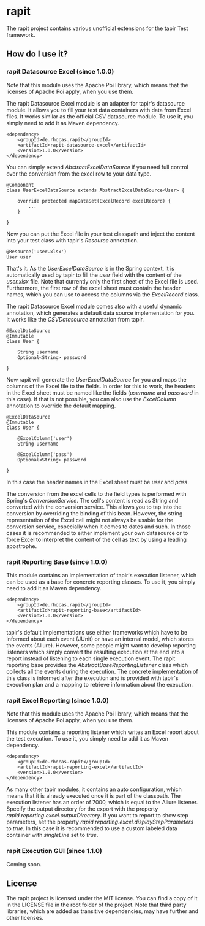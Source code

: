# rapit
The rapit project contains various unofficial extensions for the tapir Test framework.

## How do I use it?

### rapit Datasource Excel (since 1.0.0)

Note that this module uses the Apache Poi library, which means that the licenses of Apache Poi apply, when you use them.

The rapit Datasource Excel module is an adapter for tapir's datasource module. It allows you to fill your test data containers with data from Excel files. It works similar as the official CSV datasource module. To use it, you simply need to add it as Maven dependency. 

	<dependency>
		<groupId>de.rhocas.rapit</groupId>
		<artifactId>rapit-datasource-excel</artifactId>
		<version>1.0.0</version>
	</dependency>

You can simply extend _AbstractExcelDataSource_ if you need full control over the conversion from the excel row to your data type.

	@Component
	class UserExcelDataSource extends AbstractExcelDataSource<User> {

		override protected mapDataSet(ExcelRecord excelRecord) {
			...
		}

	}

Now you can put the Excel file in your test classpath and inject the content into your test class with tapir's _Resource_ annotation.

	@Resource('user.xlsx')
	User user

That's it. As the _UserExcelDataSource_ is in the Spring context, it is automatically used by tapir to fill the _user_ field with the content of the _user.xlsx_ file. Note that currently only the first sheet of the Excel file is used. Furthermore, the first row of the excel sheet must contain the header names, which you can use to access the columns via the _ExcelRecord_ class.

The rapit Datasource Excel module comes also with a useful dynamic annotation, which generates a default data source implementation for you. It works like the _CSVDatasource_ annotation from tapir.

	@ExcelDataSource
	@Immutable
	class User {
			
		String username
		Optional<String> password
			
	}

Now rapit will generate the _UserExcelDataSource_ for you and maps the columns of the Excel file to the fields. In order for this to work, the headers in the Excel sheet must be named like the fields (_username_ and _password_ in this case). If that is not possible, you can also use the _ExcelColumn_ annotation to override the default mapping.

	@ExcelDataSource
	@Immutable
	class User {
			
		@ExcelColumn('user')
		String username
		
		@ExcelColumn('pass')
		Optional<String> password
			
	}

In this case the header names in the Excel sheet must be _user_ and _pass_.

The conversion from the excel cells to the field types is performed with Spring's _ConversionService_. The cell's content is read as String and converted with the conversion service. This allows you to tap into the conversion by overriding the binding of this bean. However, the string representation of the Excel cell might not always be usable for the conversion service, especially when it comes to dates and such. In those cases it is recommended to either implement your own datasource or to force Excel to interpret the content of the cell as text by using a leading apostrophe. 

### rapit Reporting Base (since 1.0.0)

This module contains an implementation of tapir's execution listener, which can be used as a base for concrete reporting classes. To use it, you simply need to add it as Maven dependency. 

	<dependency>
		<groupId>de.rhocas.rapit</groupId>
		<artifactId>rapit-reporting-base</artifactId>
		<version>1.0.0</version>
	</dependency>

tapir's default implementations use either frameworks which have to be informed about each event (JUnit) or have an internal model, which stores the events (Allure). However, some people might want to develop reporting listeners which simply convert the resulting execution at the end into a report instead of listening to each single execution event. The rapit reporting base provides the _AbstractBaseReportingListener_ class which collects all the events during the execution. The concrete implementation of this class is informed after the execution and is provided with tapir's execution plan and a mapping to retrieve information about the execution.

### rapit Excel Reporting (since 1.0.0)

Note that this module uses the Apache Poi library, which means that the licenses of Apache Poi apply, when you use them.

This module contains a reporting listener which writes an Excel report about the test execution. To use it, you simply need to add it as Maven dependency. 

	<dependency>
		<groupId>de.rhocas.rapit</groupId>
		<artifactId>rapit-reporting-excel</artifactId>
		<version>1.0.0</version>
	</dependency>
	
As many other tapir modules, it contains an auto configuration, which means that it is already executed once it is part of the classpath. The execution listener has an order of 7000, which is equal to the Allure listener. Specify the output directory for the export with the property _rapid.reporting.excel.outputDirectory_. If you want to report to show step parameters, set the property _rapid.reporting.excel.displayStepParameters_ to _true_. In this case it is recommended to use a custom labeled data container with _singleLine_ set to _true_.

### rapit Execution GUI (since 1.1.0)

Coming soon.

## License

The rapit project is licensed under the MIT license. You can find a copy of it in the LICENSE file in the root folder of the project. Note that third party libraries, which are added as transitive dependencies, may have further and other licenses.
